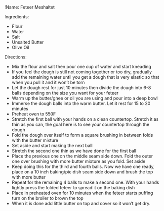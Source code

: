 !Name: Feteer Meshaltet

Ingredients:
- Flour
- Water
- Salt
- Unsalted Butter
- Olive Oil

Directions:
- Mix the flour and salt then pour one cup of water and start kneading
- If you feel the dough is still not coming together or too dry, gradually add the remaining water until you get a dough that is very elastic so that when you pull it and it won’t be torn
- Let the dough rest for just 10 minutes then divide the dough into 6-8 balls depending on the size you want for your feteer
- Warm up the butter/ghee or oil you are using and pour into a deep bowl
- Immerse the dough balls into the warm butter. Let it rest for 15 to 20 minutes
- Preheat oven to 550F
- Stretch the first ball with your hands on a clean countertop. Stretch it as thin as you can, the goal here is to see your countertop through the dough
- Fold the dough over itself to form a square brushing in between folds with the butter mixture
- Set aside and start making the next ball
- Stretch the second one thin as we have done for the first ball
- Place the previous one on the middle seam side down. Fold the outer one over brushing with more butter mixture as you fold. Set aside
- Keep doing this for the third and fourth balls. Now we have one ready, place on a 10 inch baking/pie dish seam side down and brush the top with more butter
- Repeat for the remaining 4 balls to make a second one. With your hands lightly press the folded feteer to spread it on the baking dish
- Place in preheated oven for 10 minutes when the feteer starts puffing turn on the broiler to brown the top
- When it is done add little butter on top and cover so it won’t get dry.
